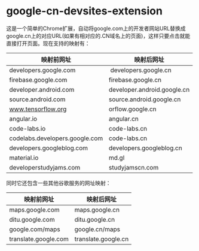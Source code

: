 # google-cn-devsites-extension

这是一个简单的Chrome扩展，自动将google.com上的开发者网站URL替换成google.cn上的对应URL(如果有相对应的.CN域名上的页面)，这样只要点击就能直接打开页面。现在支持的映射有：

| 映射前网址 | 映射后网址 |
| ------------- | ------------- |
| developers.google.com  | developers.google.cn |
| firebase.google.com  | firebase.google.cn |
| developer.android.com | developer.android.google.cn |
| source.android.com | source.android.google.cn |
| www.tensorflow.org | orflow.google.cn |
| angular.io | angular.cn |
| code-labs.io | code-labs.cn |
| codelabs.developers.google.com | code-labs.cn |
| developers.googleblog.com | developers.googleblog.cn |
| material.io | md.gl |
| developerstudyjams.com | studyjamscn.com |

同时它还包含一些其他谷歌服务的网址映射：

| 映射前网址 | 映射后网址 |
| ------------- | ------------- |
| maps.google.com | maps.google.cn |
| ditu.google.com | ditu.google.cn |
| google.com/maps | google.cn/maps |
| translate.google.com | translate.google.cn |
